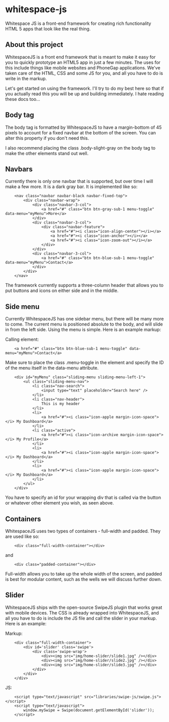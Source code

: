 whitespace-js
=============

Whitespace JS is a front-end framework for creating rich functionality HTML 5 apps that look like the real thing.

About this project
-------------------

WhitespaceJS is a front end framework that is meant to make it easy for you to quickly prototype an HTML5 app in just a few minutes. The uses for this include things like mobile websites and PhoneGap applications. We've taken care of the HTML, CSS and some JS for you, and all you have to do is write in the markup.

Let's get started on using the framework. I'll try to do my best here so that if you actually read this you will be up and building immediately. I hate reading these docs too...

Body tag
--------

The body tag is formatted by WhitespaceJS to have a margin-bottom of 45 pixels to account for a fixed navbar at the bottom of the screen. You can alter this property if you don't need this.

I also recommend placing the class .body-slight-gray on the body tag to make the other elements stand out well.

Navbars
-------

Currently there is only one navbar that is supported, but over time I will make a few more. It is a dark gray bar. It is implemented like so:

		<nav class="navbar navbar-black navbar-fixed-top">
			<div class="navbar-wrap">
				<div class="navbar-3-col">
					<a href="#" class="btn btn-gray-sub-1 menu-toggle" data-menu="myMenu">More</a>
				</div>
				<div class="navbar-3-col">
					<div class="navbar-feature">
						<a href="#"><i class="icon-align-center"></i></a>
						<a href="#"><i class="icon-anchor"></i></a>
						<a href="#"><i class="icon-zoom-out"></i></a>
					</div>
				</div>
				<div class="navbar-3-col">
					<a href="#" class="btn btn-blue-sub-1 menu-toggle" data-menu="myMenu">Contact</a>
				</div>
			</div>
		</nav>

The framework currently supports a three-column header that allows you to put buttons and icons on either side and in the middle.

Side menu
---------

Currently WhitespaceJS has one sidebar menu, but there will be many more to come. The current menu is positioned absolute to the body, and will slide in from the left side. Using the menu is simple. Here is an example markup:

Calling element:

		<a href="#" class="btn btn-blue-sub-1 menu-toggle" data-menu="myMenu">Contact</a>

Make sure to place the class .menu-toggle in the element and specify the ID of the menu itself in the data-menu attribute.

		<div id="myMenu" class="sliding-menu sliding-menu-left-1">
			<ul class="sliding-menu-nav">
				<li class="nav-search">
					<input type="text" placeholder="Search here" />
				</li>
				<li class="nav-header">
					This is my header
				</li>
				<li>
					<a href="#"><i class="icon-apple margin-icon-space"></i> My Dashboard</a>
				</li>
				<li class="active">
					<a href="#"><i class="icon-archive margin-icon-space"></i> My Profile</a>
				</li>
				<li>
					<a href="#"><i class="icon-apple margin-icon-space"></i> My Dashboard</a>
				</li>
				<li>
					<a href="#"><i class="icon-apple margin-icon-space"></i> My Dashboard</a>
				</li>
			</ul>
		</div>

You have to specify an id for your wrapping div that is called via the button or whatever other element you wish, as seen above.

Containers
----------

WhitespaceJS uses two types of containers - full-width and padded. They are used like so:

		<div class="full-width-container"></div>

and

		<div class="padded-container"></div>

Full-width allows you to take up the whole width of the screen, and padded is best for modular content, such as the wells we will discuss further down.

Slider
------

WhitespaceJS ships with the open-source SwipeJS plugin that works great with mobile devices. The CSS is already wrapped into WhitespaceJS, and all you have to do is include the JS file and call the slider in your markup. Here is an example:

Markup:

		<div class="full-width-container">
			<div id='slider' class='swipe'>
				<div class='swipe-wrap'>
					<div><img src="img/home-slider/slide1.jpg" /></div>
					<div><img src="img/home-slider/slide2.jpg" /></div>
					<div><img src="img/home-slider/slide3.jpg" /></div>
				</div>
			</div>
		</div>

JS:

		<script type="text/javascript" src="libraries/swipe-js/swipe.js"></script>
		<script type="text/javascript">
			window.mySwipe = Swipe(document.getElementById('slider'));
		</script>
